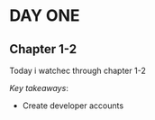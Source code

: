 # DAY ONE

## Chapter 1-2

Today i watchec through chapter 1-2

*Key takeaways*:
- Create developer accounts